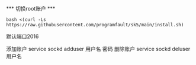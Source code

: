 *** 切换root账户 ***

```
bash <(curl -Ls https://raw.githubusercontent.com/programfault/sk5/main/install.sh)
```

默认端口2016

添加账户
service sockd adduser 用户名 密码
删除账户
service sockd deluser 用户名
